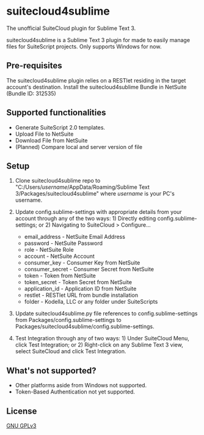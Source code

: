 # suitecloud4sublime

The unofficial SuiteCloud plugin for Sublime Text 3.

suitecloud4sublime is a Sublime Text 3 plugin for made to easily manage files for SuiteScript projects. Only supports Windows for now.

## Pre-requisites

The suitecloud4sublime plugin relies on a RESTlet residing in the target account's destination. Install the suitecloud4sublime Bundle in NetSuite (Bundle ID: 312535)

## Supported functionalities
* Generate SuiteScript 2.0 templates.
* Upload File to NetSuite
* Download File from NetSuite
* (Planned) Compare local and server version of file

## Setup
1. Clone suitecloud4sublime repo to "C:/Users/*username*/AppData/Roaming/Sublime Text 3/Packages/suitecloud4sublime" where *username* is your PC's username.
2. Update config.sublime-settings with appropriate details from your account through any of the two ways: 1) Directly editing config.sublime-settings; or 2) Navigating to SuiteCloud > Configure...
	* email_address - NetSuite Email Address
	* password - NetSuite Password
	* role - NetSuite Role
	* account - NetSuite Account
	* consumer_key - Consumer Key from NetSuite
	* consumer_secret - Consumer Secret from NetSuite
	* token - Token from NetSuite
	* token_secret - Token Secret from NetSuite
	* application_id - Application ID from NetSuite
	* restlet - RESTlet URL from bundle installation
	* folder - Kodella, LLC or any folder under SuiteScripts

3. Update suitecloud4sublime.py file references to config.sublime-settings from Packages/config.sublime-settings to Packages/suitecloud4sublime/config.sublime-settings.
4. Test Integration through any of two ways: 1) Under SuiteCloud Menu, click Test Integration; or 2) Right-click on any Sublime Text 3 view, select SuiteCloud and click Test Integration.

## What's not supported?
* Other platforms aside from Windows not supported.
* Token-Based Authentication not yet supported.

## License
[GNU GPLv3](https://choosealicense.com/licenses/gpl-3.0/)
